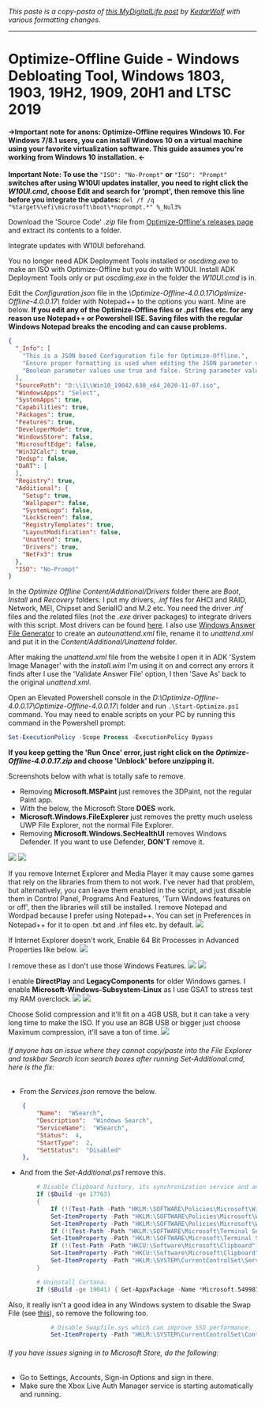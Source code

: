 *This paste is a copy-pasta of [this MyDigitalLife post](https://forums.mydigitallife.net/posts/1539341) by [KedarWolf](https://forums.mydigitallife.net/members/kedarwolf.700864/) with various formatting changes.*
***

# Optimize-Offline Guide - Windows Debloating Tool, Windows 1803, 1903, 19H2, 1909, 20H1 and LTSC 2019 

#### ->Important note for anons: Optimize-Offline requires Windows 10. For Windows 7/8.1 users, you can install Windows 10 on a virtual machine using your favorite virtualization software. This guide assumes you're working from Windows 10 installation. <-

**Important Note: To use the** `"ISO": "No-Prompt"` **or** `"ISO": "Prompt"` **switches after using W10UI updates installer, you need to right click the *W10UI.cmd*, choose Edit and search for 'prompt', then remove this line before you integrate the updates:**
`del /f /q "%target%\efi\microsoft\boot\*noprompt.*" %_Nul3%`

Download the 'Source Code' *.zip* file from [Optimize-Offline's releases page](https://github.com/DrEmpiricism/Optimize-Offline/releases) and extract its contents to a folder.

Integrate updates with W10UI beforehand.

You no longer need ADK Deployment Tools installed or *oscdimg.exe* to make an ISO with Optimize-Offline but you do with W10UI. Install ADK Deployment Tools only or put *oscdimg.exe* in the folder the *W10UI.cmd* is in.

Edit the *Configuration.json* file in the *\Optimize-Offline-4.0.0.17\Optimize-Offline-4.0.0.17\\* folder with Notepad++ to the options you want. Mine are below. **If you edit any of the Optimize-Offline files or *.ps1* files etc. for any reason use Notepad++ or Powershell ISE. Saving files with the regular Windows Notepad breaks the encoding and can cause problems.**

``` json
{
  "_Info": [
    "This is a JSON based Configuration file for Optimize-Offline.",
    "Ensure proper formatting is used when editing the JSON parameter values.",
    "Boolean parameter values use true and false. String parameter values must be enclosed in double-quotes."
  ],
  "SourcePath": "D:\\1\\Win10_19042.630_x64_2020-11-07.iso",
  "WindowsApps": "Select",
  "SystemApps": true,
  "Capabilities": true,
  "Packages": true,
  "Features": true,
  "DeveloperMode": true,
  "WindowsStore": false,
  "MicrosoftEdge": false,
  "Win32Calc": true,
  "Dedup": false,
  "DaRT": [
  ],
  "Registry": true,
  "Additional": {
    "Setup": true,
    "Wallpaper": false,
    "SystemLogo": false,
    "LockScreen": false,
    "RegistryTemplates": true,
    "LayoutModification": false,
    "Unattend": true,
    "Drivers": true,
    "NetFx3": true
  },
  "ISO": "No-Prompt"
}
```

In the *Optimize Offline Content/Additional/Drivers* folder there are *Boot*, *Install* and *Recovery* folders. I put my drivers, *.inf* files for AHCI and RAID, Network, MEI, Chipset and SerialIO and M.2 etc. You need the driver *.inf* files and the related files (not the *.exe* driver packages) to integrate drivers with this script. Most drivers can be found [here](https://www.win-raid.com/forum.php#category40). I also use [Windows Answer File Generator](https://windowsafg.com/win10x86_x64_uefi.html) to create an *autounattend.xml* file, rename it to *unattend.xml* and put it in the *Content/Additional/Unattend* folder.

After making the *unattend.xml* file from the website I open it in ADK 'System Image Manager' with the *install.wim* I'm using it on and correct any errors it finds after I use the 'Validate Answer File' option, I then 'Save As' back to the original *unattend.xml*.

Open an Elevated Powershell console in the *D:\Optimize-Offline-4.0.0.17\Optimize-Offline-4.0.0.17\\* folder and run `.\Start-Optimize.ps1` command. You may need to enable scripts on your PC by running this command in the Powershell prompt:
``` powershell
Set-ExecutionPolicy -Scope Process -ExecutionPolicy Bypass
```

**If you keep getting the 'Run Once' error, just right click on the *Optimize-Offline-4.0.0.17\.zip* and choose 'Unblock' before unzipping it.**

Screenshots below with what is totally safe to remove.

- Removing **Microsoft.MSPaint** just removes the 3DPaint, not the regular Paint app.
- With the below, the Microsoft Store **DOES** work.
- **Microsoft.Windows.FileExplorer** just removes the pretty much useless UWP File Explorer, not the normal File Explorer.
- Removing **Microsoft.Windows.SecHealthUI** removes Windows Defender. If you want to use Defender, **DON'T** remove it.

![](https://i.imgur.com/ydAAn3m.png)
![](https://i.imgur.com/sxbqByd.png)

If you remove Internet Explorer and Media Player it may cause some games that rely on the libraries from them to not work. I've never had that problem, but alternatively, you can leave them enabled in the script, and just disable them in Control Panel, Programs And Features, 'Turn Windows features on or off', then the libraries will still be installed.
I remove Notepad and Wordpad because I prefer using Notepad++. You can set in Preferences in Notepad++ for it to open .txt and .inf files etc. by default.
![](https://i.imgur.com/9I7E5lQ.png)

If Internet Explorer doesn't work, Enable 64 Bit Processes in Advanced Properties like below.
![](https://i.imgur.com/gSEPDn0.png)

I remove these as I don't use those Windows Features.
![](https://i.imgur.com/i3MTs4u.png) ![](https://i.imgur.com/kdyzt40.png)

I enable **DirectPlay** and **LegacyComponents** for older Windows games. I enable **Microsoft-Windows-Subsystem-Linux** as I use GSAT to stress test my RAM overclock.
![](https://i.imgur.com/rctxwrX.png) ![](https://i.imgur.com/wxBSRkG.png)

Choose Solid compression and it'll fit on a 4GB USB, but it can take a very long time to make the ISO. If you use an 8GB USB or bigger just choose Maximum compression, it'll save a ton of time.
![](https://i.imgur.com/BQ97xdu.png)

###### If anyone has an issue where they cannot copy/paste into the File Explorer and taskbar Search Icon search boxes after running *Set-Additional.cmd*, here is the fix:
- From the *Services.json* remove the below.

``` json
    {
        "Name":  "WSearch",
        "Description":  "Windows Search",
        "ServiceName":  "WSearch",
        "Status":  4,
        "StartType":  2,
        "SetStatus":  "Disabled"
    },
```

- And from the *Set-Additional.ps1* remove this.

``` powershell
        # Disable Clipboard history, its synchronization service and any Remote Desktop redirection.
        If ($Build -ge 17763)
        {
            If (!(Test-Path -Path "HKLM:\SOFTWARE\Policies\Microsoft\Windows\System")) { New-Item -Path "HKLM:\SOFTWARE\Policies\Microsoft\Windows\System" -ItemType Directory -Force | Out-Null }
            Set-ItemProperty -Path "HKLM:\SOFTWARE\Policies\Microsoft\Windows\System" -Name AllowCrossDeviceClipboard -Value 0 -Force
            Set-ItemProperty -Path "HKLM:\SOFTWARE\Policies\Microsoft\Windows\System" -Name AllowClipboardHistory -Value 0 -Force
            If (!(Test-Path -Path "HKLM:\SOFTWARE\Microsoft\Terminal Server Client")) { New-Item -Path "HKLM:\SOFTWARE\Microsoft\Terminal Server Client" -ItemType Directory -Force | Out-Null }
            Set-ItemProperty -Path "HKLM:\SOFTWARE\Microsoft\Terminal Server Client" -Name DisableClipboardRedirection -Value 1 -Force
            If (!(Test-Path -Path "HKCU:\Software\Microsoft\Clipboard")) { New-Item -Path "HKCU:\Software\Microsoft\Clipboard" -ItemType Directory -Force | Out-Null }
            Set-ItemProperty -Path "HKCU:\Software\Microsoft\Clipboard" -Name EnableClipboardHistory -Value 0 -Force
            Set-ItemProperty -Path "HKLM:\SYSTEM\CurrentControlSet\Services\cbdhsvc" -Name Start -Value 4 -Force
        }

        # Uninstall Cortana.
        If ($Build -ge 19041) { Get-AppxPackage -Name *Microsoft.549981C3F5F10* | Remove-AppxPackage -AllUsers | Out-Null }
```

Also, it really isn't a good idea in any Windows system to disable the Swap File (see [this](https://archive.md/w1LjX#selection-725.0-757.222)), so remove the following too.

``` powershell
            # Disable Swapfile.sys which can improve SSD performance.
            Set-ItemProperty -Path "HKLM:\SYSTEM\CurrentControlSet\Control\Session Manager\Memory Management" -Name SwapfileControl -Value 0 -Force
```

###### If you have issues signing in to Microsoft Store, do the following:
- Go to Settings, Accounts, Sign-in Options and sign in there.
- Make sure the Xbox Live Auth Manager service is starting automatically and running.